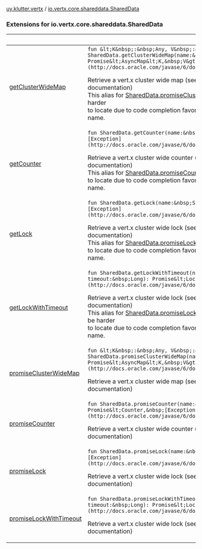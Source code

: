 [uy.klutter.vertx](../index.md) / [io.vertx.core.shareddata.SharedData](.)


### Extensions for io.vertx.core.shareddata.SharedData

|&nbsp;|&nbsp;|
|---|---|
| [getClusterWideMap](get-cluster-wide-map.md) | `fun &lt;K&nbsp;:&nbsp;Any, V&nbsp;:&nbsp;Any&gt; SharedData.getClusterWideMap(name:&nbsp;String): Promise&lt;AsyncMap&lt;K,&nbsp;V&gt;,&nbsp;[Exception](http://docs.oracle.com/javase/6/docs/api/java/lang/Exception.html)&gt;`<p>Retrieve a vert.x cluster wide map (see Vert.x SharedData class for more documentation)<br/>This alias for [SharedData.promiseClusterWideMap(name)](#) and might be harder<br/>to locate due to code completion favoring the built-in method of the same name.</p> |
| [getCounter](get-counter.md) | `fun SharedData.getCounter(name:&nbsp;String): Promise&lt;Counter,&nbsp;[Exception](http://docs.oracle.com/javase/6/docs/api/java/lang/Exception.html)&gt;`<p>Retrieve a vert.x cluster wide counter (see Vert.x SharedData class for more documentation)<br/>This alias for [SharedData.promiseCounter(name)](#) and might be harder<br/>to locate due to code completion favoring the built-in method of the same name.</p> |
| [getLock](get-lock.md) | `fun SharedData.getLock(name:&nbsp;String): Promise&lt;Lock,&nbsp;[Exception](http://docs.oracle.com/javase/6/docs/api/java/lang/Exception.html)&gt;`<p>Retrieve a vert.x cluster wide lock (see Vert.x SharedData class for more documentation)<br/>This alias for [SharedData.promiseLock(name)](#) and might be harder<br/>to locate due to code completion favoring the built-in method of the same name.</p> |
| [getLockWithTimeout](get-lock-with-timeout.md) | `fun SharedData.getLockWithTimeout(name:&nbsp;String, timeout:&nbsp;Long): Promise&lt;Lock,&nbsp;[Exception](http://docs.oracle.com/javase/6/docs/api/java/lang/Exception.html)&gt;`<p>Retrieve a vert.x cluster wide lock (see Vert.x SharedData class for more documentation)<br/>This alias for [SharedData.promiseLockWithTimeout(name,timeout)](#) and might be harder<br/>to locate due to code completion favoring the built-in method of the same name.</p> |
| [promiseClusterWideMap](promise-cluster-wide-map.md) | `fun &lt;K&nbsp;:&nbsp;Any, V&nbsp;:&nbsp;Any&gt; SharedData.promiseClusterWideMap(name:&nbsp;String): Promise&lt;AsyncMap&lt;K,&nbsp;V&gt;,&nbsp;[Exception](http://docs.oracle.com/javase/6/docs/api/java/lang/Exception.html)&gt;`<p>Retrieve a vert.x cluster wide map (see Vert.x SharedData class for more documentation)</p> |
| [promiseCounter](promise-counter.md) | `fun SharedData.promiseCounter(name:&nbsp;String): Promise&lt;Counter,&nbsp;[Exception](http://docs.oracle.com/javase/6/docs/api/java/lang/Exception.html)&gt;`<p>Retrieve a vert.x cluster wide counter (see Vert.x SharedData class for more documentation)</p> |
| [promiseLock](promise-lock.md) | `fun SharedData.promiseLock(name:&nbsp;String): Promise&lt;Lock,&nbsp;[Exception](http://docs.oracle.com/javase/6/docs/api/java/lang/Exception.html)&gt;`<p>Retrieve a vert.x cluster wide lock (see Vert.x SharedData class for more documentation)</p> |
| [promiseLockWithTimeout](promise-lock-with-timeout.md) | `fun SharedData.promiseLockWithTimeout(name:&nbsp;String, timeout:&nbsp;Long): Promise&lt;Lock,&nbsp;[Exception](http://docs.oracle.com/javase/6/docs/api/java/lang/Exception.html)&gt;`<p>Retrieve a vert.x cluster wide lock (see Vert.x SharedData class for more documentation)</p> |
